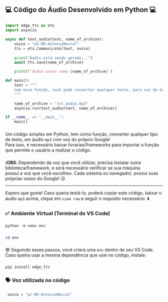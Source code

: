 **<h2>💻 Código do Áudio Desenvolvido em Python 💻</h2>**

###
```python
import edge_tts as ets
import asyncio

async def text_audio(text, name_of_archive):
    voice = "pt-BR-AntonioNeural"
    tts = ets.Communicate(text, voice)
    
    print("Áudio está sendo gerado...")
    await tts.save(name_of_archive)

    print(f'Áudio salvo como {name_of_archive}')

def main():
    text = """
    Com essa função, você pode converter qualquer texto, para voz do Google!
    """

    name_of_archive = "txt_audio.mp3"
    asyncio.run(text_audio(text, name_of_archive))

if __name__ == '__main__':
    main()
```

###

Um código simples em Python, tem como função, converter qualquer tipo de texto, em áudio `mp3` com voz do próprio Google!<br>
Para isso, é necessário baixar livrarias/frameworks para importar a função que permite o usuário a realizar o código.

###

(**OBS**: Dependendo da voz que você utilizar, precisa instalar outra biblioteca/framework, e será necessário verificar se sua máquina<br>
possui a voz que você escolheu. Cada sistema ou navegador, possui suas próprias vozes do Google! 😉

---

Espero que goste! Caso queira testá-lo, poderá copiar este código, baixar o áudio `mp3` acima, clique em `view raw` e seguir o requisito necessário: ⬇️

###

**<h3>✅ Ambiente Virtual (Terminal do VS Code)</h3>**

###
```powershell
python -m venv env
```

###
```powershell
cd env
```

###

😎 Seguindo esses passos, você criará uma `env` dentro de seu VS Code. Caso queira usar a mesma dependência que usei no código, instale:

###
```powershell
pip install edge_tts
```

###

**<h3>🗣️ Voz utilizada no código</h2>**

###
```python
 voice = "pt-BR-AntonioNeural"
```
